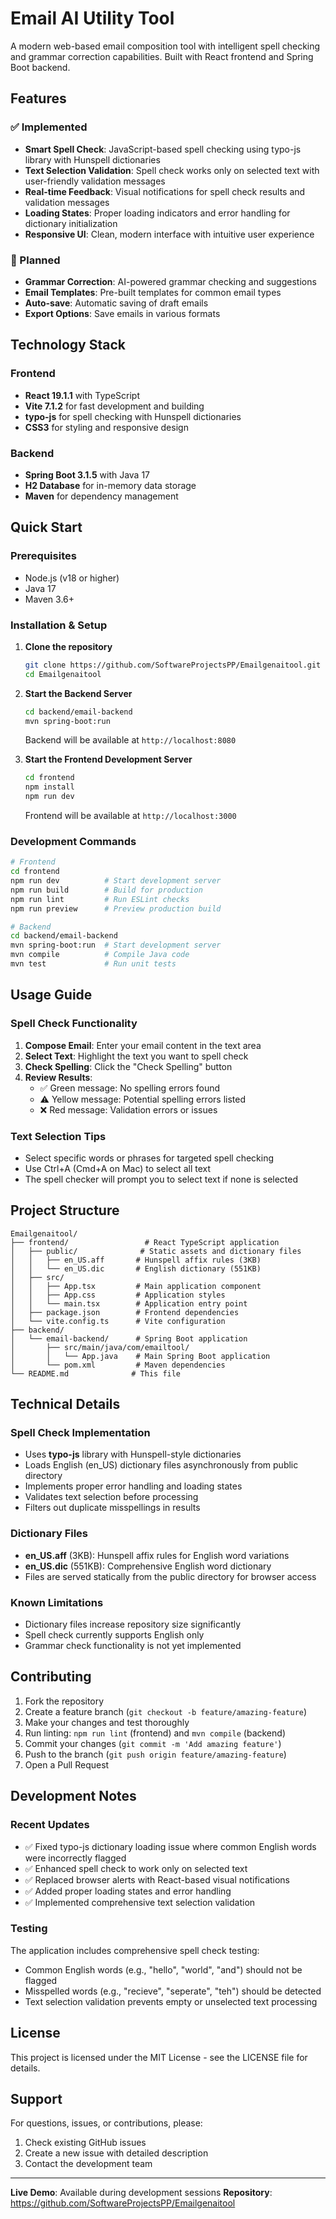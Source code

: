# Email AI Utility Tool

A modern web-based email composition tool with intelligent spell checking and grammar correction capabilities. Built with React frontend and Spring Boot backend.

## Features

### ✅ Implemented
- **Smart Spell Check**: JavaScript-based spell checking using typo-js library with Hunspell dictionaries
- **Text Selection Validation**: Spell check works only on selected text with user-friendly validation messages
- **Real-time Feedback**: Visual notifications for spell check results and validation messages
- **Loading States**: Proper loading indicators and error handling for dictionary initialization
- **Responsive UI**: Clean, modern interface with intuitive user experience

### 🚧 Planned
- **Grammar Correction**: AI-powered grammar checking and suggestions
- **Email Templates**: Pre-built templates for common email types
- **Auto-save**: Automatic saving of draft emails
- **Export Options**: Save emails in various formats

## Technology Stack

### Frontend
- **React 19.1.1** with TypeScript
- **Vite 7.1.2** for fast development and building
- **typo-js** for spell checking with Hunspell dictionaries
- **CSS3** for styling and responsive design

### Backend
- **Spring Boot 3.1.5** with Java 17
- **H2 Database** for in-memory data storage
- **Maven** for dependency management

## Quick Start

### Prerequisites
- Node.js (v18 or higher)
- Java 17
- Maven 3.6+

### Installation & Setup

1. **Clone the repository**
   ```bash
   git clone https://github.com/SoftwareProjectsPP/Emailgenaitool.git
   cd Emailgenaitool
   ```

2. **Start the Backend Server**
   ```bash
   cd backend/email-backend
   mvn spring-boot:run
   ```
   Backend will be available at `http://localhost:8080`

3. **Start the Frontend Development Server**
   ```bash
   cd frontend
   npm install
   npm run dev
   ```
   Frontend will be available at `http://localhost:3000`

### Development Commands

```bash
# Frontend
cd frontend
npm run dev          # Start development server
npm run build        # Build for production
npm run lint         # Run ESLint checks
npm run preview      # Preview production build

# Backend
cd backend/email-backend
mvn spring-boot:run  # Start development server
mvn compile          # Compile Java code
mvn test             # Run unit tests
```

## Usage Guide

### Spell Check Functionality

1. **Compose Email**: Enter your email content in the text area
2. **Select Text**: Highlight the text you want to spell check
3. **Check Spelling**: Click the "Check Spelling" button
4. **Review Results**: 
   - ✅ Green message: No spelling errors found
   - ⚠️ Yellow message: Potential spelling errors listed
   - ❌ Red message: Validation errors or issues

### Text Selection Tips
- Select specific words or phrases for targeted spell checking
- Use Ctrl+A (Cmd+A on Mac) to select all text
- The spell checker will prompt you to select text if none is selected

## Project Structure

```
Emailgenaitool/
├── frontend/                 # React TypeScript application
│   ├── public/              # Static assets and dictionary files
│   │   ├── en_US.aff       # Hunspell affix rules (3KB)
│   │   └── en_US.dic       # English dictionary (551KB)
│   ├── src/
│   │   ├── App.tsx         # Main application component
│   │   ├── App.css         # Application styles
│   │   └── main.tsx        # Application entry point
│   ├── package.json        # Frontend dependencies
│   └── vite.config.ts      # Vite configuration
├── backend/
│   └── email-backend/      # Spring Boot application
│       ├── src/main/java/com/emailtool/
│       │   └── App.java    # Main Spring Boot application
│       └── pom.xml         # Maven dependencies
└── README.md              # This file
```

## Technical Details

### Spell Check Implementation
- Uses **typo-js** library with Hunspell-style dictionaries
- Loads English (en_US) dictionary files asynchronously from public directory
- Implements proper error handling and loading states
- Validates text selection before processing
- Filters out duplicate misspellings in results

### Dictionary Files
- **en_US.aff** (3KB): Hunspell affix rules for English word variations
- **en_US.dic** (551KB): Comprehensive English word dictionary
- Files are served statically from the public directory for browser access

### Known Limitations
- Dictionary files increase repository size significantly
- Spell check currently supports English only
- Grammar check functionality is not yet implemented

## Contributing

1. Fork the repository
2. Create a feature branch (`git checkout -b feature/amazing-feature`)
3. Make your changes and test thoroughly
4. Run linting: `npm run lint` (frontend) and `mvn compile` (backend)
5. Commit your changes (`git commit -m 'Add amazing feature'`)
6. Push to the branch (`git push origin feature/amazing-feature`)
7. Open a Pull Request

## Development Notes

### Recent Updates
- ✅ Fixed typo-js dictionary loading issue where common English words were incorrectly flagged
- ✅ Enhanced spell check to work only on selected text
- ✅ Replaced browser alerts with React-based visual notifications
- ✅ Added proper loading states and error handling
- ✅ Implemented comprehensive text selection validation

### Testing
The application includes comprehensive spell check testing:
- Common English words (e.g., "hello", "world", "and") should not be flagged
- Misspelled words (e.g., "recieve", "seperate", "teh") should be detected
- Text selection validation prevents empty or unselected text processing

## License

This project is licensed under the MIT License - see the LICENSE file for details.

## Support

For questions, issues, or contributions, please:
1. Check existing GitHub issues
2. Create a new issue with detailed description
3. Contact the development team

---

**Live Demo**: Available during development sessions
**Repository**: https://github.com/SoftwareProjectsPP/Emailgenaitool
